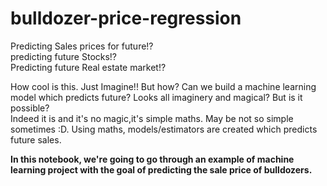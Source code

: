 # bulldozer-price-regression <br>

Predicting Sales prices for future!?<br>
predicting future Stocks!?<br>
Predicting future Real estate market!?<br>

How cool is this. Just Imagine!! But how? Can we build a machine learning model which predicts future? Looks all imaginery and magical? But is it possible?<br>
Indeed it is and it's no magic,it's simple maths. May be not so simple sometimes :D. Using maths, models/estimators are created which predicts future sales.

**In this notebook, we're going to go through an example of machine learning project with the goal of predicting the sale price of bulldozers.**
